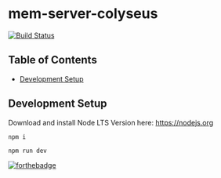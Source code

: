 # mem-server-colyseus
[![Build Status](https://travis-ci.org/memgame/mem-server-colyseus.svg?branch=master)](https://travis-ci.org/memgame/mem-server-colyseus)

## Table of Contents

* [Development Setup](#development-setup)

## Development Setup

Download and install Node LTS Version here: https://nodejs.org

```
npm i
```

```
npm run dev
```

[![forthebadge](https://forthebadge.com/images/badges/designed-in-ms-paint.svg)](https://forthebadge.com)